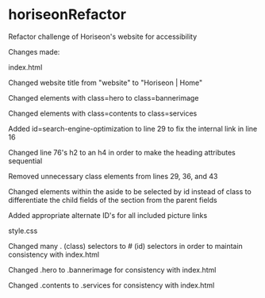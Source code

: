 # horiseonRefactor
Refactor challenge of Horiseon's website for accessibility

Changes made:

index.html


Changed website title from "website" to "Horiseon | Home"

Changed elements with class=hero to class=bannerimage

Changed elements with class=contents to class=services

Added id=search-engine-optimization to line 29 to fix the internal link in line 16

Changed line 76's h2 to an h4 in order to make the heading attributes sequential

Removed unnecessary class elements from lines 29, 36, and 43

Changed elements within the aside to be selected by id instead of class to differentiate the child fields of the section 
from the parent fields

Added appropriate alternate ID's for all included picture links

style.css


Changed many . (class) selectors to # (id) selectors in order to maintain consistency with index.html

Changed .hero to .bannerimage for consistency with index.html

Changed .contents to .services for consistency with index.html
